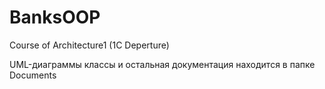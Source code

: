 # BanksOOP
Course of Architecture1 (1C Deperture)

UML-диаграммы классы и остальная документация находится в папке Documents